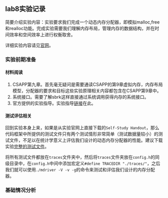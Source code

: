 ## lab8实验记录

简要介绍实验内容：实验要求我们完成一个动态内存分配器，即模拟malloc,free和realloc功能。完成实验需要我们理解内存布局，管理内存的数据结构，并在时间效率和空间效率上进行权衡取舍。

详细实验内容请见[官网](http://csapp.cs.cmu.edu/3e/labs.html)。

### 实验前期准备

#### 材料阅读

1. CSAPP第九章。首先毫无疑问是需要通读CSAPP的第9章虚拟内存，内存布局模型，分配器的要求和目标这些实验原理相关内容都包含在CSAPP第9章中。
2. 系统接口。需要了解sbrk这样直接通过系统调用获得内存的系统接口。
3. 官方提供的实验指导。实验指导[链接](http://csapp.cs.cmu.edu/3e/malloclab.pdf)在此。

#### 测试评估相关

回到实验本身上来，如果是从实验官网上直接下载的`Self-Study Handout`，那么代码框架中所提供的测试文件只有两个测试情形非常简单（测试数据量较小）的测试文件，不足以在统计学意义上评估我们设计的动态内存分配器的性能。建议下载实验[完整的测试文件](https://github.com/Ethan-Yan27/CSAPP-Labs/tree/master/yzf-malloclab-handout/traces)。

将所有测试文件都放在`traces`文件夹中，然后将`traces`文件夹放在`config.h`的同级目录中，在`config.h`中间中添加宏定义`#define TRACEDIR "./traces/"`，之后我们就可以使用`./mdriver -V -v -g`的命令来测试和评估我们设计的内存分配器。

### 基础情况分析



